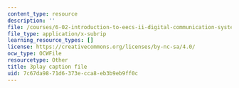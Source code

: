 ```yaml
---
content_type: resource
description: ''
file: /courses/6-02-introduction-to-eecs-ii-digital-communication-systems-fall-2012/7c67da9871d6373ecca8eb3b9eb9ff0c_2QxgN2ugcMY.srt
file_type: application/x-subrip
learning_resource_types: []
license: https://creativecommons.org/licenses/by-nc-sa/4.0/
ocw_type: OCWFile
resourcetype: Other
title: 3play caption file
uid: 7c67da98-71d6-373e-cca8-eb3b9eb9ff0c
---
```


